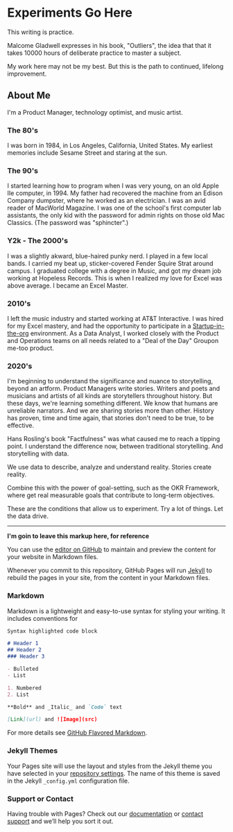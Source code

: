 # Experiments Go Here

This writing is practice.

Malcome Gladwell expresses in his book, "Outliers", the idea that that it takes 10000 hours of deliberate practice to master a subject.

My work here may not be my best. But this is the path to continued, lifelong improvement.

## About Me
I'm a Product Manager, technology optimist, and music artist.

### The 80's
I was born in 1984, in Los Angeles, California, United States. My earliest memories include Sesame Street and staring at the sun. 

### The 90's
I started learning how to program when I was very young, on an old Apple IIe computer, in 1994. My father had recovered the machine from an Edison Company dumpster, where he worked as an electrician. I was an avid reader of MacWorld Magazine. I was one of the school's first computer lab assistants, the only kid with the password for admin rights on those old Mac Classics. (The password was "sphincter".)

### Y2k - The 2000's
I was a slightly akward, blue-haired punky nerd. I played in a few local bands. I carried my beat up, sticker-covered Fender Squire Strat around campus. I graduated college with a degree in Music, and got my dream job working at Hopeless Records. This is when I realized my love for Excel was above average. I became an Excel Master.

### 2010's
I left the music industry and started working at AT&T Interactive. I was hired for my Excel mastery, and had the opportunity to participate in a [Startup-in-the-org]() environment. As a Data Analyst, I worked closely with the Product and Operations teams on all needs related to a "Deal of the Day" Groupon me-too product. 

### 2020's
I'm beginning to understand the significance and nuance to storytelling, beyond an artform. Product Managers write stories. Writers and poets and musicians and artists of all kinds are storytellers throughout history. But these days, we're learning something different. We know that humans are unreliable narrators. And we are sharing stories more than other. History has proven, time and time again, that stories don't need to be true, to be effective.

Hans Rosling's book "Factfulness" was what caused me to reach a tipping point. I understand the difference now, between traditional storytelling. And storytelling with data.

We use data to describe, analyze and understand reality. 
Stories create reality. 

Combine this with the power of goal-setting, such as the OKR Framework, where get real measurable goals that contribute to long-term objectives.

These are the conditions that allow us to experiment. Try a lot of things. Let the data drive.

--------------------------

**I'm goin to leave this markup here, for reference**

You can use the [editor on GitHub](https://github.com/edfig/experiments/edit/master/README.md) to maintain and preview the content for your website in Markdown files.

Whenever you commit to this repository, GitHub Pages will run [Jekyll](https://jekyllrb.com/) to rebuild the pages in your site, from the content in your Markdown files.

### Markdown

Markdown is a lightweight and easy-to-use syntax for styling your writing. It includes conventions for

```markdown
Syntax highlighted code block

# Header 1
## Header 2
### Header 3

- Bulleted
- List

1. Numbered
2. List

**Bold** and _Italic_ and `Code` text

[Link](url) and ![Image](src)
```

For more details see [GitHub Flavored Markdown](https://guides.github.com/features/mastering-markdown/).

### Jekyll Themes

Your Pages site will use the layout and styles from the Jekyll theme you have selected in your [repository settings](https://github.com/edfig/experiments/settings). The name of this theme is saved in the Jekyll `_config.yml` configuration file.

### Support or Contact

Having trouble with Pages? Check out our [documentation](https://help.github.com/categories/github-pages-basics/) or [contact support](https://github.com/contact) and we’ll help you sort it out.
